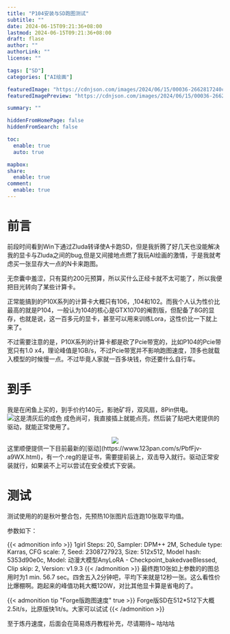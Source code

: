 ```yaml
---
title: "P104安装与SD跑图测试"
subtitle: ""
date: 2024-06-15T09:21:36+08:00
lastmod: 2024-06-15T09:21:36+08:00
draft: flase
author: ""
authorLink: ""
license: ""

tags: ["SD"]
categories: ["AI绘画"]

featuredImage: "https://cdnjson.com/images/2024/06/15/00036-2662817240c0d460324fb063f8.png"
featuredImagePreview: "https://cdnjson.com/images/2024/06/15/00036-2662817240c0d460324fb063f8.png"

summary: ""

hiddenFromHomePage: false
hiddenFromSearch: false

toc:
  enable: true
  auto: true

mapbox:
share:
  enable: true
comment:
  enable: true
---
```

# 前言

前段时间看到Win下通过Zluda转译使A卡跑SD，但是我折腾了好几天也没能解决我的显卡与Zluda之间的bug,但是又间接地点燃了我玩AI绘画的激情，于是我就考虑买一张显存大一点的N卡来跑图。

无奈囊中羞涩，只有莫约200元预算，所以买什么正经卡就不太可能了，所以我便把目光转向了某些计算卡。

正常能搞到的P10X系列的计算卡大概只有106，,104和102。而我个人认为性价比最高的就是P104，一般认为104的核心是GTX1070的阉割版，但配备了8G的显存，也就是说，这一百多元的显卡，甚至可以用来训练Lora，这性价比一下就上来了。

不过需要注意的是，P10X系列的计算卡都是砍了Pcie带宽的，比如P104的Pcie带宽只有1.0 x4，理论峰值是1GB/s，不过Pcie带宽并不影响跑图速度，顶多也就载入模型的时候慢一点。不过毕竟人家就一百多块钱，你还要什么自行车。

# 到手

我是在闲鱼上买的，到手价约140元，影驰矿将，双风扇，8Pin供电。
![这是清灰后的成色](https://cdnjson.com/images/2024/06/15/P1048b8dc7e47d174a91.md.jpg "这是清灰后的成色")
成色尚可，我直接插上就能点亮，然后装了贴吧大佬提供的驱动，就能正常使用了。
<center>  
    <img src ="https://cdnjson.com/images/2024/06/15/c040a7af3c6308a5d2d963fc631b62b62653554313161798.png">
</center> 
这里顺便提供一下目前最新的[驱动](https://www.123pan.com/s/PbfFjv-a9WX.html)，有一个.reg的是证书，需要提前装上，双击导入就行。驱动正常安装就行，如果装不上可以尝试在安全模式下安装。

# 测试

测试使用的的是秋叶整合包，先预热10张图片后连跑10张取平均值。

参数如下：


{{< admonition info >}}
1girl
Steps: 20, Sampler: DPM++ 2M, Schedule type: Karras, CFG scale: 7, Seed: 2308727923, Size: 512x512, Model hash: 5353d90e0c, Model: 动漫大模型AnyLoRA - Checkpoint_bakedvaeBlessed, Clip skip: 2, Version: v1.9.3
{{< /admonition >}}
最终跑10张如上参数的的图总用时为1 min. 56.7 sec。四舍五入2分钟吧，平均下来就是12秒一张。这么看性价比爆棚啊。跑起来的峰值功耗大概120W，对比其他显卡算是省电的了。


{{< admonition tip "Forge版跑图速度" true >}}
Forge版SD在512*512下大概2.5it/s，比原版快1it/s。大家可以试试
{{< /admonition >}}

至于炼丹速度，后面会在简易炼丹教程补充，尽请期待~
咕咕咕
